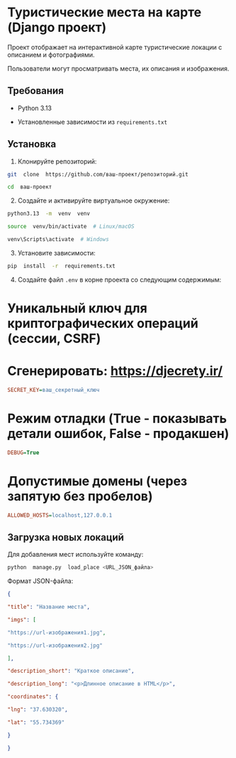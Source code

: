 
# Туристические места на карте (Django проект)

  

Проект отображает на интерактивной карте туристические локации с описанием и фотографиями.

Пользователи могут просматривать места, их описания и изображения.

  

## Требования

- Python 3.13

- Установленные зависимости из `requirements.txt`

  

## Установка

  

1. Клонируйте репозиторий:

```bash
git  clone  https://github.com/ваш-проект/репозиторий.git

cd  ваш-проект
```

2. Создайте и активируйте виртуальное окружение:

```bash
python3.13  -m  venv  venv

source  venv/bin/activate  # Linux/macOS

venv\Scripts\activate  # Windows
```

3. Установите зависимости:

```bash
pip  install  -r  requirements.txt
```

4. Создайте файл `.env` в корне проекта со следующим содержимым:

  

# Уникальный ключ для криптографических операций (сессии, CSRF)

# Сгенерировать: https://djecrety.ir/

```ini
SECRET_KEY=ваш_секретный_ключ
```


# Режим отладки (True - показывать детали ошибок, False - продакшен)

```ini
DEBUG=True
```

# Допустимые домены (через запятую без пробелов)

```ini
ALLOWED_HOSTS=localhost,127.0.0.1
```

## Загрузка новых локаций

Для добавления мест используйте команду:

```bash
python  manage.py  load_place <URL_JSON_файла>
```

Формат JSON-файла:

```json
{

"title": "Название места",

"imgs": [

"https://url-изображения1.jpg",

"https://url-изображения2.jpg"

],

"description_short": "Краткое описание",

"description_long": "<p>Длинное описание в HTML</p>",

"coordinates": {

"lng": "37.630320",

"lat": "55.734369"

}

}
```